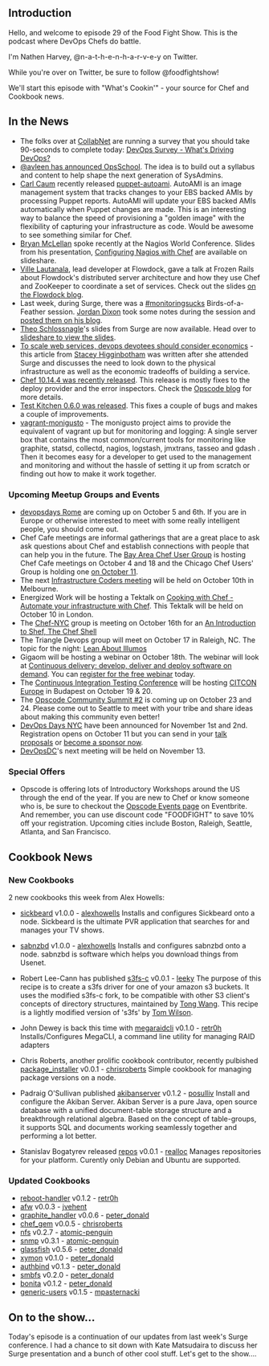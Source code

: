 Introduction
------------

Hello, and welcome to episode 29 of the Food Fight Show.  This is the podcast where DevOps Chefs do battle.

I'm Nathen Harvey, @n-a-t-h-e-n-h-a-r-v-e-y on Twitter.

While you're over on Twitter, be sure to follow @foodfightshow!

We'll start this episode with "What's Cookin'" - your source for Chef and Cookbook news.

In the News<a name="news"></a>
-----------
* The folks over at [CollabNet](https://twitter.com/CollabNet) are running a survey that you should take 90-seconds to complete today:  [DevOps Survey - What's Driving DevOps?](https://www.surveymonkey.com/s/DevOps-survey)
* [@avleen has announced OpsSchool](https://twitter.com/avleen/status/250362361309978624).  The idea is to build out a syllabus and content to help shape the next generation of SysAdmins.
* [Carl Caum](https://github.com/ccaum) recently released [puppet-autoami](https://github.com/ccaum/puppet-autoami).  AutoAMI is an image management system that tracks changes to your EBS backed AMIs by processing Puppet reports. AutoAMI will update your EBS backed AMIs automatically when Puppet changes are made.  This is an interesting way to balance the speed of provisioning a "golden image" with the flexibility of capturing your infrastructure as code.  Would be awesome to see something similar for Chef.
* [Bryan McLellan](https://twitter.com/btmspox) spoke recently at the Nagios World Conference.  Slides from his presentation, [Configuring Nagios with Chef](http://www.slideshare.net/btm/using-nagios-with-chef) are available on slideshare.
* [Ville Lautanala](https://twitter.com/lautis), lead developer at Flowdock, gave a talk at Frozen Rails about Flowdock's distributed server architecture and how they use Chef and ZooKeeper to coordinate a set of services.  Check out the slides [on the Flowdock blog](http://blog.flowdock.com/2012/10/01/a-tale-of-a-server-architecture/).
* Last week, during Surge, there was a [#monitoringsucks](https://twitter.com/i/#!/search/?q=%23monitoringsucks) Birds-of-a-Feather session.  [Jordan Dixon](http://twitter.com/obfuscurity) took some notes during the session and [posted them on his blog](http://obfuscurity.com/2012/09/monitoringsucks-bof-at-surge-2012).
* [Theo Schlossnagle](http://twitter.com/postwait)'s slides from Surge are now available.  Head over to [slideshare to view the slides](http://www.slideshare.net/postwait/xtreme-deployment).
* [To scale web services, devops devotees should consider economics](http://gigaom.com/cloud/to-scale-web-services-devops-devotees-should-consider-economics/) - this article from [Stacey Higginbotham](http://gigaom.com/author/shigginbotham/) was written after she attended Surge and discusses the need to look down to the physical infrastructure as well as the economic tradeoffs of building a service.
* [Chef 10.14.4 was recently released](http://www.opscode.com/blog/2012/09/28/chef-10-14-4-released/).  This release is mostly fixes to the deploy provider and the error inspectors.  Check the [Opscode blog](http://www.opscode.com/blog/2012/09/28/chef-10-14-4-released/) for more details.
* [Test Kitchen 0.6.0 was released](http://www.opscode.com/blog/2012/10/02/test-kitchen-0-6-0-released/).  This fixes a couple of bugs and makes a couple of improvements.
* [vagrant-monigusto](https://github.com/monigusto/vagrant-monigusto) - The monigusto project aims to provide the equivalent of vagrant up but for monitoring and logging:  A single server box that contains the most common/current tools for monitoring like graphite, statsd, collectd, nagios, logstash, jmxtrans, tasseo and gdash . Then it becomes easy for a developer to get used to the management and monitoring and without the hassle of setting it up from scratch or finding out how to make it work together.

### Upcoming Meetup Groups and Events

* [devopsdays Rome](http://devopsdays.org/events/2012-italy/) are coming up on October 5 and 6th. If you are in Europe or otherwise interested to meet with some really intelligent people, you should come out.
* Chef Cafe meetings are informal gatherings that are a great place to ask ask questions about Chef and establish connections with people that can help you in the future.  The [Bay Area Chef User Group](http://www.meetup.com/The-Bay-Area-Chef-User-Group/) is hosting Chef Cafe meetings on October 4 and 18 and the Chicago Chef Users' Group is holding one [on October 11](http://www.meetup.com/Chicago-Chef-User-Group/events/84546562).
* The next [Infrastructure Coders meeting](http://www.meetup.com/Infrastructure-Coders/events/75626072/) will be held on October 10th in Melbourne.
* Energized Work will be hosting a Tektalk on [Cooking with Chef - Automate your infrastructure with Chef](http://energizedworktektalk.eventbrite.com/).  This Tektalk will be held on October 10 in London.
* The [Chef-NYC](http://www.meetup.com/Chef-NYC/) group is meeting on October 16th for an [An Introduction to Shef, The Chef Shell](http://www.meetup.com/Chef-NYC/events/82345952/)
* The Triangle Devops group will meet on October 17 in Raleigh, NC.  The topic for the night:  [Lean About Illumos](http://www.meetup.com/Triangle-DevOps/events/82806542/)
* Gigaom will be hosting a webinar on October 18th.  The webinar will look at [Continuous delivery: develop, deliver and deploy software on demand](http://pro.gigaom.com/webinars/opscode-continuous-delivery/).  You can [register for the free webinar](http://pro.gigaom.com/webinars/opscode-continuous-delivery/) today.
* The [Continuous Integration Testing Conference](http://www.citconf.com/) will be hosting [CITCON Europe](http://www.citconf.com/budapest2012/) in Budapest on October 19 & 20.
* The [Opscode Community Summit #2](http://opscode-summit-2012.eventbrite.com/) is coming up on October 23 and 24.  Please come out to Seattle to meet with your tribe and share ideas about making this community even better!
* [DevOps Days NYC](http://devopsdays.org/events/2012-newyork/) have been announced for November 1st and 2nd.  Registration opens on October 11 but you can send in your [talk proposals](http://devopsdays.org/events/2012-newyork/propose) or [become a sponsor now](http://devopsdays.org/events/2012-newyork/sponsor).
* [DevOpsDC](http://www.meetup.com/DevOpsDC/)'s next meeting will be held on November 13.

###  Special Offers

* Opscode is offering lots of Introductory Workshops around the US through the end of the year.  If you are new to Chef or know someone who is, be sure to checkout the [Opscode Events page](http://www.eventbrite.com/org/429733222) on Eventbrite.  And remember, you can use discount code "FOODFIGHT" to save 10% off your registration.  Upcoming cities include Boston, Raleigh, Seattle, Atlanta, and San Francisco.


Cookbook News<a name="cookbooks"></a>
-------------
### New Cookbooks
2 new cookbooks this week from Alex Howells:
* [sickbeard](http://community.opscode.com/cookbooks/sickbeard) v1.0.0 - [alexhowells](http://community.opscode.com/users/alexhowells)
Installs and configures Sickbeard onto a node.  Sickbeard is the ultimate PVR application that searches for and manages your TV shows.
* [sabnzbd](http://community.opscode.com/cookbooks/sabnzbd) v1.0.0 - [alexhowells](http://community.opscode.com/users/alexhowells)
Installs and configures sabnzbd onto a node.  sabnzbd is software which helps you download things from Usenet.

* Robert Lee-Cann has published [s3fs-c](http://community.opscode.com/cookbooks/s3fs-c) v0.0.1 - [leeky](http://community.opscode.com/users/leeky)
The purpose of this recipe is to create a s3fs driver for one of your amazon s3 buckets. It uses the modified s3fs-c fork, to be compatible with other S3 client's concepts of directory structures, maintained by [Tong Wang](https://github.com/tongwang).  This recipe is a lightly modified version of 's3fs' by [Tom Wilson](https://github.com/twilson63).
* John Dewey is back this time with [megaraidcli](http://community.opscode.com/cookbooks/megaraidcli) v0.1.0 - [retr0h](http://community.opscode.com/users/retr0h)
Installs/Configures MegaCLI, a command line utility for managing RAID adapters
* Chris Roberts, another prolific cookbook contributor, recently pulbished [package_installer](http://community.opscode.com/cookbooks/package_installer) v0.0.1 - [chrisroberts](http://community.opscode.com/users/chrisroberts)
Simple cookbook for managing package versions on a node.
* Padraig O'Sullivan published [akibanserver](http://community.opscode.com/cookbooks/akibanserver) v0.1.2 - [posulliv](http://community.opscode.com/users/posulliv)
Install and configure the Akiban Server.  Akiban Server is a pure Java, open source database with a unified document-table storage structure and a breakthrough relational algebra. Based on the concept of table-groups, it supports SQL and documents working seamlessly together and performing a lot better.
* Stanislav Bogatyrev released [repos](http://community.opscode.com/cookbooks/repos) v0.0.1 - [realloc](http://community.opscode.com/users/realloc)
Manages repositories for your platform. Curently only Debian and Ubuntu are supported.

### Updated Cookbooks
* [reboot-handler](http://community.opscode.com/cookbooks/reboot-handler) v0.1.2 - [retr0h](http://community.opscode.com/users/retr0h)
* [afw](http://community.opscode.com/cookbooks/afw) v0.0.3 - [jvehent](http://community.opscode.com/users/jvehent)
* [graphite_handler](http://community.opscode.com/cookbooks/graphite_handler) v0.0.6 - [peter_donald](http://community.opscode.com/users/peter_donald)
* [chef_gem](http://community.opscode.com/cookbooks/chef_gem) v0.0.5 - [chrisroberts](http://community.opscode.com/users/chrisroberts)
* [nfs](http://community.opscode.com/cookbooks/nfs) v0.2.7 - [atomic-penguin](http://community.opscode.com/users/atomic-penguin)
* [snmp](http://community.opscode.com/cookbooks/snmp) v0.3.1 - [atomic-penguin](http://community.opscode.com/users/atomic-penguin)
* [glassfish](http://community.opscode.com/cookbooks/glassfish) v0.5.6 - [peter_donald](http://community.opscode.com/users/peter_donald)
* [xymon](http://community.opscode.com/cookbooks/xymon) v0.1.0 - [peter_donald](http://community.opscode.com/users/peter_donald)
* [authbind](http://community.opscode.com/cookbooks/authbind) v0.1.3 - [peter_donald](http://community.opscode.com/users/peter_donald)
* [smbfs](http://community.opscode.com/cookbooks/smbfs) v0.2.0 - [peter_donald](http://community.opscode.com/users/peter_donald)
* [bonita](http://community.opscode.com/cookbooks/bonita) v0.1.2 - [peter_donald](http://community.opscode.com/users/peter_donald)
* [generic-users](http://community.opscode.com/cookbooks/generic-users) v0.1.5 - [mpasternacki](http://community.opscode.com/users/mpasternacki)

On to the show...
----------------

Today's episode is a continuation of our updates from last week's Surge conference.  I had a chance to sit down with Kate Matsudaira to discuss her Surge presentation and a bunch of other cool stuff.  Let's get to the show....
